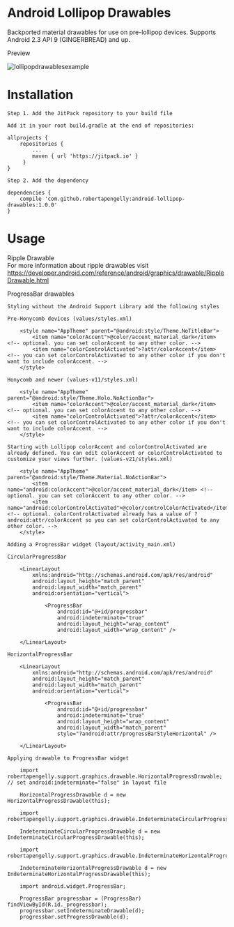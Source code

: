 # Android Lollipop Drawables

Backported material drawables for use on pre-lollipop devices. Supports Android 2.3 API 9 (GINGERBREAD) and up.

Preview

![lollipopdrawablesexample](https://cloud.githubusercontent.com/assets/5245027/21935050/ce4c0c1e-d9a3-11e6-9506-181e3190cae6.gif)

# Installation

    Step 1. Add the JitPack repository to your build file
    
    Add it in your root build.gradle at the end of repositories:
    
    allprojects {
        repositories {
            ...
            maven { url 'https://jitpack.io' }
         }
    }
    
    Step 2. Add the dependency
    
    dependencies {
        compile 'com.github.robertapengelly:android-lollipop-drawables:1.0.0'
    }

# Usage

Ripple Drawable<br />
For more information about ripple drawables visit https://developer.android.com/reference/android/graphics/drawable/RippleDrawable.html

ProgressBar drawables

    Styling without the Android Support Library add the following styles
    
    Pre-Honycomb devices (values/styles.xml)
    
        <style name="AppTheme" parent="@android:style/Theme.NoTitleBar">
            <item name="colorAccent">@color/accent_material_dark</item> <!-- optional. you can set colorAccent to any other color. -->
            <item name="colorControlActivated">?attr/colorAccent</item> <!-- you can set colorControlActivated to any other color if you don't want to include colorAccent. -->
        </style>
    
    Honycomb and newer (values-v11/styles.xml)
    
        <style name="AppTheme" parent="@android:style/Theme.Holo.NoActionBar">
            <item name="colorAccent">@color/accent_material_dark</item> <!-- optional. you can set colorAccent to any other color. -->
            <item name="colorControlActivated">?attr/colorAccent</item> <!-- you can set colorControlActivated to any other color if you don't want to include colorAccent. -->
        </style>
    
    Starting with Lollipop colorAccent and colorControlActivated are already defined. You can edit colorAccent or colorControlActivated to customize your views further. (values-v21/styles.xml)
    
        <style name="AppTheme" parent="@android:style/Theme.Material.NoActionBar">
            <item name="android:colorAccent">@color/accent_material_dark</item> <!-- optional. you can set colorAccent to any other color. -->
            <item name="android:colorControlActivated">@color/controlColorActivated</item> <!-- optional. colorControlActivated already has a value of ?android:attr/colorAccent so you can set colorControlActivated to any other color. -->
        </style>
    
    Adding a ProgressBar widget (layout/activity_main.xml)
    
    CircularProgressBar
    
        <LinearLayout
            xmlns:android="http://schemas.android.com/apk/res/android"
            android:layout_height="match_parent"
            android:layout_width="match_parent"
            android:orientation="vertical">
            
                <ProgressBar
                    android:id="@+id/progressbar"
                    android:indeterminate="true"
                    android:layout_height="wrap_content"
                    android:layout_width="wrap_content" />
        
        </LinearLayout>
    
    HorizontalProgressBar
    
        <LinearLayout
            xmlns:android="http://schemas.android.com/apk/res/android"
            android:layout_height="match_parent"
            android:layout_width="match_parent"
            android:orientation="vertical">
            
                <ProgressBar
                    android:id="@+id/progressbar"
                    android:indeterminate="true"
                    android:layout_height="wrap_content"
                    android:layout_width="match_parent"
                    style="?android:attr/progressBarStyleHorizontal" />
        
        </LinearLayout>
    
    Applying drawable to ProgressBar widget
    
        import robertapengelly.support.graphics.drawable.HorizontalProgressDrawable; // set android:indeterminate="false" in layout file
        
        HorizontalProgressDrawable d = new HorizontalProgressDrawable(this); 
        
        import robertapengelly.support.graphics.drawable.IndeterminateCircularProgressDrawable;
        
        IndeterminateCircularProgressDrawable d = new IndeterminateCircularProgressDrawable(this);
        
        import robertapengelly.support.graphics.drawable.IndeterminateHorizontalProgressDrawable;
        
        IndeterminateHorizontalProgressDrawable d = new IndeterminateHorizontalProgressDrawable(this);
        
        import android.widget.ProgressBar;
        
        ProgressBar progressbar = (ProgressBar) findViewById(R.id._progressbar);
        progressbar.setIndeterminateDrawable(d);
        progressbar.setProgressDrawable(d);
